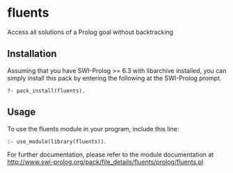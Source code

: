 # fluents
Access all solutions of a Prolog goal without backtracking

Installation
------------

Assuming that you have SWI-Prolog >= 6.3 with libarchive installed, you can
simply install this pack by entering the following at the SWI-Prolog prompt.

    ?- pack_install(fluents).

Usage
-----

To use the fluents module in your program, include this line:

    :- use_module(library(fluents)).

For further documentation, please refer to the module documentation at
http://www.swi-prolog.org/pack/file_details/fluents/prolog/fluents.pl
